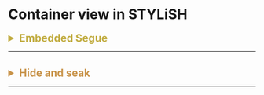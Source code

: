 # Container view in STYLiSH




<details>
<summary style="font-size: 1.5em; color: #c1ac40"><B>Embedded Segue</B></summary>
The picture below shows that there are three container view stacked on top of each other.<br>
And if we open the connection inspector, we can see there are actually connections between <span style="color: #c89349">container view and ProductListViewController.</span> <br><br>


![Alt text](Resource/image.png)<br><br>
<br>
This indicate that when the container is initialized along with the ProductViewController, the segue will be triggered.<br>

![Alt text](<Resource/Screenshot 2023-10-22 at 2.50.25 PM.png>)<br><br>

Now we have three embeded segue, we can now give each of them corresponding data, by using the prepare for segue method. Each of them will be performed when containerView loaded. And we can take advantage of that and load all the data at once.

```swift
    override func prepare(for segue: UIStoryboardSegue, sender: Any?) {
        guard let productListVC = segue.destination as? ProductListViewController else { return }
        let identifier = segue.identifier
        var provider: ProductListDataProvider?
        let marketProvider = MarketProvider(httpClient: HTTPClient.shared)
        
        if identifier == Segue.men {
            provider = ProductsProvider(productType: ProductsProvider.ProductType.men, dataProvider: marketProvider)
        } else if identifier == Segue.women {
            provider = ProductsProvider(productType: ProductsProvider.ProductType.women, dataProvider: marketProvider)
        } else if identifier == Segue.accessories {
            provider = ProductsProvider(
                productType: ProductsProvider.ProductType.accessories,
                dataProvider: marketProvider
            )
        }
        productListVC.provider = provider
    }
```
</details>

---

<br>

<details>
<summary style="font-size: 1.5em; color: #c89349"><B>Hide and seak</B></summary>

Whenever user triggered the button, we can use the tag to determine which container view should be shown.
<br>

```swift
    private func updateContainer(type: ProductType) {
        containerViews.forEach { $0.isHidden = true }
        
        switch type {
        case .men:
            menProductsContainerView.isHidden = false
        case .women:
            womenProductsContainerView.isHidden = false
        case .accessories:
            accessoriesProductsContainerView.isHidden = false
        }
    }
```
</details>

---
